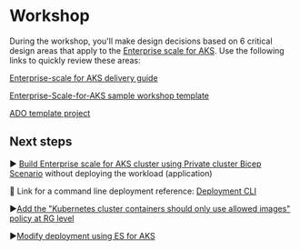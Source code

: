 # Workshop

During the workshop, you'll make design decisions based on 6 critical design areas that apply to the [Enterprise scale for AKS](https://docs.microsoft.com/azure/cloud-adoption-framework/scenarios/aks/enterprise-scale-landing-zone). Use the following links to quickly review these areas:

[Enterprise-scale for AKS delivery guide](https://microsoft-my.sharepoint.com/:p:/p/aayodeji/EURaTZ97tyZFuT90INskRvYBYjjExdJCLIyRdejiZYMyXw?e=OkZc1a)

[Enterprise-Scale-for-AKS sample workshop template](https://github.com/Azure/Enterprise-Scale-for-AKS/blob/main/materials/Enterprise%20Scale%20AKS%20workshop%20checklist.xlsm)

[ADO template project](https://dev.azure.com/cts-dem-demoorg/CTS-DEM-Playbooks/_backlogs/backlog/CTS-DEM-Playbooks%20Team/Epics)

## Next steps

:arrow_forward: [Build Enterprise scale for AKS cluster using Private cluster Bicep Scenario](https://github.com/Azure/Enterprise-Scale-for-AKS/tree/main/Scenarios/AKS-Secure-Baseline-PrivateCluster/Bicep) without deploying the workload (application)

:green_book: Link for a command line deployment reference: [Deployment CLI](https://github.com/Azure/Enterprise-Scale-for-AKS/blob/main/Scenarios/AKS-Secure-Baseline-PrivateCluster/Bicep/deployment.azcli)

:arrow_forward:[Add the "Kubernetes cluster containers should only use allowed images" policy at RG level](https://portal.azure.com/#blade/Microsoft_Azure_Policy/PolicyMenuBlade/Definitions)

:arrow_forward:[Modify deployment using ES for AKS](./deployment/README.md)
